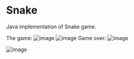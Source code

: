 # Snake
Java implementation of Snake game.

The game:
![image](https://github.com/szykor18/Snake/assets/115345580/e8297ede-d521-4900-b5c0-e5ddbcf238d7)
![image](https://github.com/szykor18/Snake/assets/115345580/2e821f7a-f087-4af1-8b88-02f2ef17c219)
Game over:
![image](https://github.com/szykor18/Snake/assets/115345580/b5134da1-5092-4438-bbed-b320e697fbd1)

![image](https://github.com/szykor18/Snake/assets/115345580/6b759570-ae1e-4af8-874f-f0f1198ab8d9)
